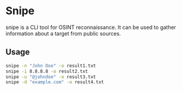 # Snipe

snipe is a CLI tool for OSINT reconnaissance. It can be used to gather information about a target from public sources.

## Usage

```bash
snipe -n "John Doe" -o result1.txt
snipe -i 8.8.8.8 -o result2.txt
snipe -u "@johndoe" -o result3.txt
snipe -d "example.com" -o result4.txt
```
